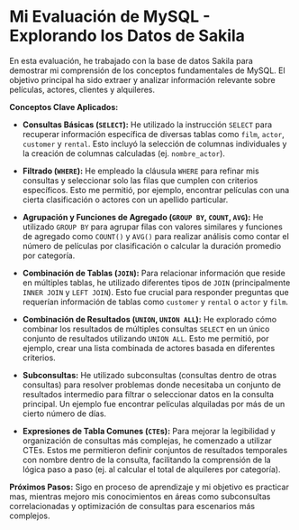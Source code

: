 # Mi Evaluación de MySQL - Explorando los Datos de Sakila

En esta evaluación, he trabajado con la base de datos Sakila para demostrar mi comprensión de los conceptos fundamentales de MySQL. El objetivo principal ha sido extraer y analizar información relevante sobre películas, actores, clientes y alquileres.

**Conceptos Clave Aplicados:**

* **Consultas Básicas (`SELECT`):** He utilizado la instrucción `SELECT` para recuperar información específica de diversas tablas como `film`, `actor`, `customer` y `rental`. Esto incluyó la selección de columnas individuales y la creación de columnas calculadas (ej. `nombre_actor`).

* **Filtrado (`WHERE`):** He empleado la cláusula `WHERE` para refinar mis consultas y seleccionar solo las filas que cumplen con criterios específicos. Esto me permitió, por ejemplo, encontrar películas con una cierta clasificación o actores con un apellido particular.

* **Agrupación y Funciones de Agregado (`GROUP BY`, `COUNT`, `AVG`):** He utilizado `GROUP BY` para agrupar filas con valores similares y funciones de agregado como `COUNT()` y `AVG()` para realizar análisis como contar el número de películas por clasificación o calcular la duración promedio por categoría.

* **Combinación de Tablas (`JOIN`):** Para relacionar información que reside en múltiples tablas, he utilizado diferentes tipos de `JOIN` (principalmente `INNER JOIN` y `LEFT JOIN`). Esto fue crucial para responder preguntas que requerían información de tablas como `customer` y `rental` o `actor` y `film`.

* **Combinación de Resultados (`UNION`, `UNION ALL`):** He explorado cómo combinar los resultados de múltiples consultas `SELECT` en un único conjunto de resultados utilizando `UNION ALL`. Esto me permitió, por ejemplo, crear una lista combinada de actores basada en diferentes criterios.

* **Subconsultas:** He utilizado subconsultas (consultas dentro de otras consultas) para resolver problemas donde necesitaba un conjunto de resultados intermedio para filtrar o seleccionar datos en la consulta principal. Un ejemplo fue encontrar películas alquiladas por más de un cierto número de días.

* **Expresiones de Tabla Comunes (`CTE`s):** Para mejorar la legibilidad y organización de consultas más complejas, he comenzado a utilizar CTEs. Estos me permitieron definir conjuntos de resultados temporales con nombre dentro de la consulta, facilitando la comprensión de la lógica paso a paso (ej. al calcular el total de alquileres por categoría).

**Próximos Pasos:**
Sigo en proceso de aprendizaje y mi objetivo es practicar mas, mientras mejoro mis conocimientos en áreas como subconsultas correlacionadas y optimización de consultas para escenarios más complejos.
